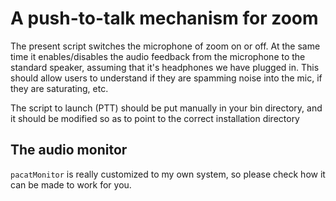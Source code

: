 # A push-to-talk mechanism for zoom

The present script switches the microphone of zoom on or off.
At the same time it enables/disables the audio feedback from the microphone to the standard speaker, assuming that it's headphones we have plugged in.
This should allow users to understand if they are spamming noise into the mic, if they are saturating, etc.

The script to launch (PTT) should be put manually in your bin directory, and it should be modified so as to point to the correct installation directory

## The audio monitor
`pacatMonitor` is really customized to my own system, so please check how it can be made to work for you.


